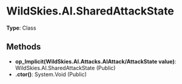 ﻿# WildSkies.AI.SharedAttackState

**Type**: Class

## Methods

- **op_Implicit(WildSkies.AI.Attacks.AIAttack/AttackState value)**: WildSkies.AI.SharedAttackState (Public)
- **.ctor()**: System.Void (Public)

